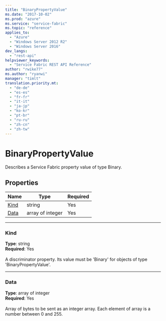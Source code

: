 ```yaml
---
title: "BinaryPropertyValue"
ms.date: "2017-10-02"
ms.prod: "azure"
ms.service: "service-fabric"
ms.topic: "reference"
applies_to: 
  - "Azure"
  - "Windows Server 2012 R2"
  - "Windows Server 2016"
dev_langs: 
  - "rest-api"
helpviewer_keywords: 
  - "Service Fabric REST API Reference"
author: "rwike77"
ms.author: "ryanwi"
manager: "timlt"
translation.priority.mt: 
  - "de-de"
  - "es-es"
  - "fr-fr"
  - "it-it"
  - "ja-jp"
  - "ko-kr"
  - "pt-br"
  - "ru-ru"
  - "zh-cn"
  - "zh-tw"
---
```

# BinaryPropertyValue

Describes a Service Fabric property value of type Binary.

## Properties

| Name | Type | Required |
| --- | --- | --- |
| [Kind](#kind) | string | Yes |
| [Data](#data) | array of integer | Yes |

____
### Kind
__Type__: string <br/>
__Required__: Yes <br/>
<br/>
A discriminator property. Its value must be 'Binary' for objects of type 'BinaryPropertyValue'.

____
### Data
__Type__: array of integer <br/>
__Required__: Yes<br/>
<br/>
Array of bytes to be sent as an integer array. Each element of array is a number between 0 and 255.
